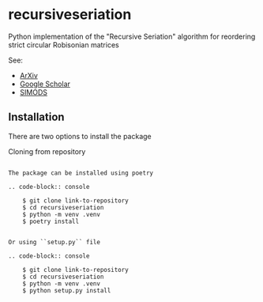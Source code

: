 # recursiveseriation
 Python implementation of the "Recursive Seriation" algorithm for reordering strict circular Robisonian matrices

See:
- [ArXiv](https://arxiv.org/abs/2106.05944)
- [Google Scholar](https://scholar.google.com/citations?view_op=view_citation&hl=en&user=_VV7RLwAAAAJ&citation_for_view=_VV7RLwAAAAJ:u5HHmVD_uO8C)
- [SIMODS](https://epubs.siam.org/doi/abs/10.1137/21M139356X)


Installation
------------

There are two options to install the package


Cloning from repository
~~~~~~~~~~~~~~~~~~~~~~~

The package can be installed using poetry

.. code-block:: console

    $ git clone link-to-repository
    $ cd recursiveseriation
    $ python -m venv .venv
    $ poetry install


Or using ``setup.py`` file

.. code-block:: console

    $ git clone link-to-repository
    $ cd recursiveseriation
    $ python -m venv .venv
    $ python setup.py install